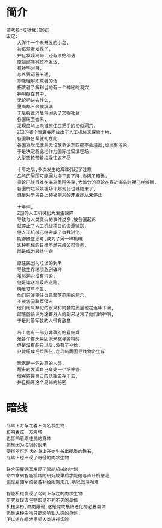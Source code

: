 #   简介

    游戏名:垃圾佬(暂定)
    设定:
        大洋中一个未开发的小岛,
        被拓荒者发现了,
        并且发现岛屿上还有原始部落
        原始部落科技不发达,
        有神明崇拜,
        与外界语言不通,
        却能理解拓荒者的话
        拓荒者了解到当地有一个神秘的洞穴,
        神明存在其中,
        无论扔进去什么,
        里面都不会被填满
        于是将此消息带回到了文明社会,
        各国纷至沓来,
        发现岛屿上未被原住民把手的相似洞穴.
        Z国的某个智囊集团放出了人工机械来探索土地.
        各国联合军驻扎在此.
        各国发现无底洞无论放多少东西都不会溢出,也没有污染
        于是决定将此地作为国际垃圾填埋场,
        大型货轮带着垃圾往返不尽
        
        十年之后,多次发生的海难引起了注意
        岛屿的周围可能因为海平面下降,布满了暗礁,
        货轮已经很难在海岛周围停靠,大部分的货轮在靠近海岛时就已经触礁.
        各国的垃圾填埋场计划到此也就结束了,
        但是对于海岛上神秘洞穴的开发却从未停止

        十年间,
        Z国的人工机械因为发生故障
        导致与人类交火的事件过多,被各国起诉
        就停止了人工机械项目的资源输送.
        但人工机械已经完成了自我进化,
        能够独立思考,成为了另一种机械
        这种机械的目标不是完成公司任务,
        而是成为最终生命

        原住民因为垃圾的到来
        导致生存环境急剧破坏
        虽然洞穴没有污染,
        但是运送垃圾的道路,
        确是寸草不生,
        他们只好守住自己部落范围的洞穴,
        不被各国联军侵占
        他们用来祭祀的水果和肉食的质量也在连年下滑,
        部落酋长认为这群外人的到来玷污了他们的神明,
        于是对着军装的人带有敌意

        岛上也有一部分非政府的雇佣兵
        是各个寡头集团派来搜寻资料的
        但是没有船只以后,没有了补给,
        只能组成拾荒队伍,在岛屿周围寻找物资生存

        玩家是一名失意的人类,
        醒来时发现自己身处一个培养管,
        他需要靠自己的技能生存下去,
        并且揭开这个岛屿的秘密


#   暗线

    岛屿下方存在着不可名状生物
    影响着这一方海域
    也影响着原住民的身体
    但是因为垃圾的到来
    使得不可名状的身上开始生长出硬质的礁石,
    岛屿上也出现了奇怪的肉状生物

    联合国雇佣军发现了智能机械的计划
    命令拿到智能机械的研究成果后才能给与直升机撤退
    但是雇佣军的装备补给所剩无几,所以战斗艰难

    智能机械发现了岛屿上存在的肉状生物
    研究发现该生物即是不死不灭的身体
    机械腐朽,血肉羸弱,这是完成最终进化的必要载体
    但是这种生物只能影响到人类的身体,
    所以还在暗地里抓人类进行实验

    
